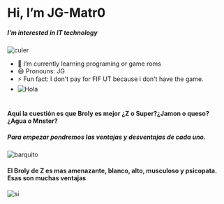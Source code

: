 # Hi, I’m JG-Matr0
##### I’m interested in IT technology
![culer](https://encrypted-tbn0.gstatic.com/images?q=tbn:ANd9GcQK2dbUbsd33EJoOY8HSJV7l831CMLFTdrtNg&s)
- 🌱 I’m currently learning programing or game roms
- 😄 Pronouns: JG
- ⚡ Fun fact: I don't pay for FIF UT because i don't have the game.
- ![Hola](https://blog.desdelinux.net/wp-content/uploads/2017/05/crear-gif-de-im%C3%A1genes.gif)
#
#
#
#### Aqui la cuestión es que Broly es mejor ¿Z o Super?¿Jamon o queso?¿Agua o Mnster?
##### Para empezar pondremos las ventajas y desventajas de cada uno.
![barquito](https://i.ytimg.com/vi/JNEBmeZWgI8/hq720.jpg?sqp=-oaymwEhCK4FEIIDSFryq4qpAxMIARUAAAAAGAElAADIQj0AgKJD&rs=AOn4CLB4uM8I470qL9LRqiAQ6qCW7funhw)
####
####
#### El Broly de Z es mas amenazante, blanco, alto, musculoso y psicopata. Esas son muchas ventajas
![si](https://encrypted-tbn0.gstatic.com/images?q=tbn:ANd9GcReTOC5ik5l_iDK-3UHfSrVenVK1Pml4XkDIA&s)
